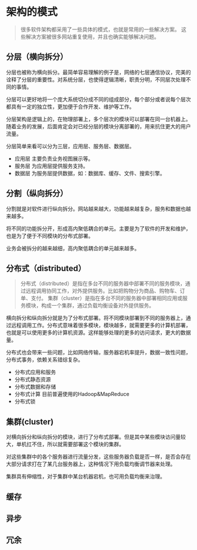 # 架构的模式
> 很多软件架构都采用了一些具体的模式，也就是常用的一些解决方案。
> 这些解决方案被很多网站重复使用，并且也确实能够解决问题。

## 分层（横向拆分）
分层也被称为横向拆分。最简单容易理解的例子是，网络的七层通信协议，完美的诠释了分层的重要性。对系统分层，也使得逻辑清晰，职责分明，不同层次处理不同的事情。

分层可以更好地将一个庞大系统切分成不同的组成部分，每个部分或者说每个层次都具有一定的独立性，更加便于合作开发、维护等工作。

分层架构是逻辑上的，在物理部署上，多个层次的模块可以部署在同一台机器上。随着业务的发展，后面肯定会对已经分层的模块分离部署的，用来抗住更大的用户流量。

分层简单来看可以分为三层，应用层、服务层、数据层。
- 应用层 主要负责业务视图展示等。
- 服务层 为应用层提供服务支持。
- 数据层 为服务层提供数据，如：数据库、缓存、文件、搜索引擎。

## 分割（纵向拆分）
分割就是对软件进行纵向拆分。网站越来越大，功能越来越复杂，服务和数据也越来越多。

将不同的功能拆分开，形成高内聚低耦合的单元。主要是为了软件的开发和维护，也是为了便于不同模块的分布式部署。

业务会被拆分的越来越细，高内聚低耦合的单元越来越多。

## 分布式（distributed）
> 分布式（distributed）是指在多台不同的服务器中部署不同的服务模块，通过远程调用协同工作，对外提供服务。比如把购物分为商品、购物车、订单、支付。
> 集群（cluster）是指在多台不同的服务器中部署相同应用或服务模块，构成一个集群，通过负载均衡设备对外提供服务。

横向拆分和纵向拆分就是为了分布式部署。将不同模块部署到不同的服务器上，通过远程调用工作。分布式意味着很多模块，模块越多，就需要更多的计算机部署，也就是可以使用更多的计算机资源。这样能够处理的更多的访问请求，更大的数据量。

分布式也会带来一些问题，比如网络传输，服务器宕机率提升，数据一致性问题，分布式事务，依赖关系错综复杂。

- 分布式应用和服务
- 分布式静态资源
- 分布式数据和存储
- 分布式计算 目前普遍使用的Hadoop&MapReduce
- 分布式锁


## 集群(cluster)
对横向拆分和纵向拆分的模块，进行了分布式部署。但是其中某些模块访问量较大，单机扛不住，所以就需要部署这个模块的集群。

对这些集群中的各个服务器进行流量分发，这些服务器负载是否一样，是否会存在大部分请求打在了某几台服务器上，这种情况下用负载均衡调节器来处理。

集群具有伸缩性，对于集群中某台机器宕机，也可用负载均衡来治理。


## 缓存


## 异步

## 冗余
